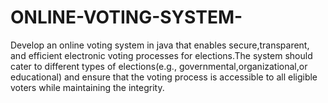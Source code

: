 # ONLINE-VOTING-SYSTEM-
Develop an online voting system in java that enables secure,transparent, and efficient electronic voting processes for elections.The system should cater to different types of elections(e.g., governmental,organizational,or educational) and ensure that the voting process is accessible to all eligible voters while maintaining the integrity.
